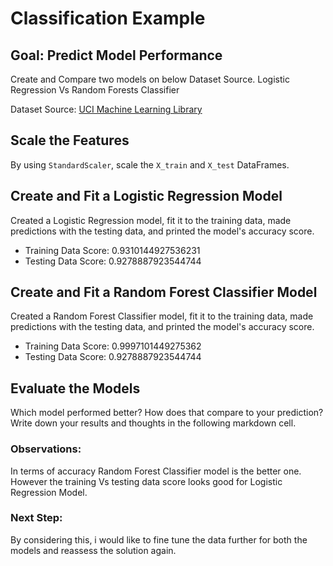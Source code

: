 # Classification Example

## Goal: Predict Model Performance
Create and Compare two models on below Dataset Source.
Logistic Regression Vs Random Forests Classifier

Dataset Source: [UCI Machine Learning Library](https://archive.ics.uci.edu/dataset/94/spambase)

## Scale the Features
By using `StandardScaler`, scale the `X_train` and `X_test` DataFrames.

## Create and Fit a Logistic Regression Model
Created a Logistic Regression model, fit it to the training data, made predictions with the testing data, and printed the model's accuracy score.

* Training Data Score: 0.9310144927536231
* Testing Data Score: 0.9278887923544744

## Create and Fit a Random Forest Classifier Model

Created a Random Forest Classifier model, fit it to the training data, made predictions with the testing data, and printed the model's accuracy score.

* Training Data Score: 0.9997101449275362
* Testing Data Score: 0.9278887923544744

## Evaluate the Models

Which model performed better? How does that compare to your prediction? Write down your results and thoughts in the following markdown cell.

### Observations:
In terms of accuracy Random Forest Classifier model is the better one.
However the training Vs testing data score looks good for Logistic Regression Model.

### Next Step:
By considering this, i would like to fine tune the data further for both the models and reassess the solution again.



